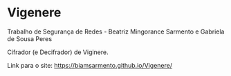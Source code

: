 # Vigenere
Trabalho de Segurança de Redes - Beatriz Mingorance Sarmento e Gabriela de Sousa Peres

Cifrador (e Decifrador) de Viginere. 

Link para o site: https://biamsarmento.github.io/Vigenere/